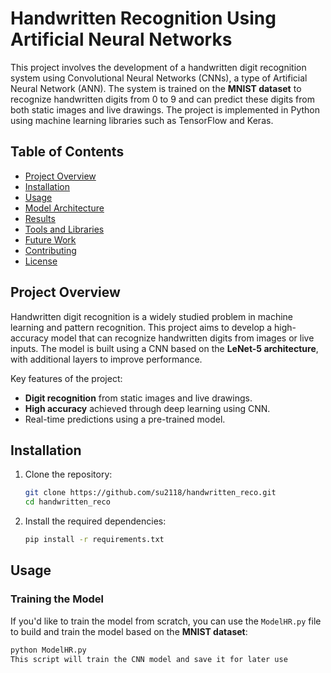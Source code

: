 # Handwritten Recognition Using Artificial Neural Networks

This project involves the development of a handwritten digit recognition system using Convolutional Neural Networks (CNNs), a type of Artificial Neural Network (ANN). The system is trained on the **MNIST dataset** to recognize handwritten digits from 0 to 9 and can predict these digits from both static images and live drawings. The project is implemented in Python using machine learning libraries such as TensorFlow and Keras.

## Table of Contents

- [Project Overview](#project-overview)
- [Installation](#installation)
- [Usage](#usage)
- [Model Architecture](#model-architecture)
- [Results](#results)
- [Tools and Libraries](#tools-and-libraries)
- [Future Work](#future-work)
- [Contributing](#contributing)
- [License](#license)

## Project Overview

Handwritten digit recognition is a widely studied problem in machine learning and pattern recognition. This project aims to develop a high-accuracy model that can recognize handwritten digits from images or live inputs. The model is built using a CNN based on the **LeNet-5 architecture**, with additional layers to improve performance.

Key features of the project:
- **Digit recognition** from static images and live drawings.
- **High accuracy** achieved through deep learning using CNN.
- Real-time predictions using a pre-trained model.

## Installation

1. Clone the repository:
   ```bash
   git clone https://github.com/su2118/handwritten_reco.git
   cd handwritten_reco
2. Install the required dependencies:
   ```bash
   pip install -r requirements.txt

## Usage
### Training the Model
If you'd like to train the model from scratch, you can use the `ModelHR.py`  file to build and train the model based on the **MNIST dataset**:
```bash
python ModelHR.py
This script will train the CNN model and save it for later use
